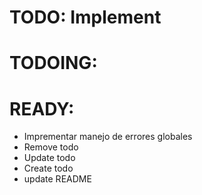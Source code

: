 # TODO: Implement

# TODOING:

# READY:

- Imprementar manejo de errores globales
- Remove todo
- Update todo
- Create todo
- update README
